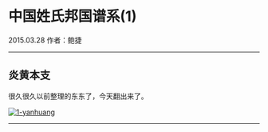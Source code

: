 # 中国姓氏邦国谱系(1)

2015.03.28  作者：鲍捷

***

## 炎黄本支

很久很久以前整理的东东了，今天翻出来了。

[![1-yanhuang](http://baojie.org/blog/wp-content/uploads/2015/03/1-yanhuang.gif)](http://baojie.org/blog/wp-content/uploads/2015/03/1-yanhuang.gif)

***

